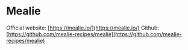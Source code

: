 # Mealie
Official website: [https://mealie.io/](https://mealie.io/)
Github: [https://github.com/mealie-recipes/mealie](https://github.com/mealie-recipes/mealie)
